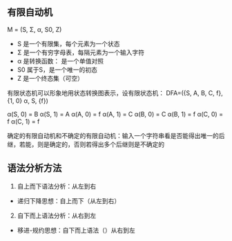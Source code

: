 ## 有限自动机

M = (S, Σ, α, S0, Z)

- S 是一个有限集，每个元素为一个状态
- Σ 是一个有穷字母表，每隔元素为一个输入字符
- α 是转换函数： 是一个单值对照
- S0 属于S，是一个唯一的初态
- Z 是一个终态集（可空）

有限状态机可以形象地用状态转换图表示，设有限状态机： DFA=({S, A, B, C, f}, {1, 0} α, S, {f})

α(S, 0) = B α(S, 1) = A α(A, 0) = f α(A, 1) = C α(B, 0) = C α(B, 1) = f α(C, 0) = f α(C, 1) = f

确定的有限自动机和不确定的有限自动机：输入一个字符串看是否能得出唯一的后继，若能，则是确定的，否则若得出多个后继则是不确定的

## 语法分析方法

1. 自上而下语法分析：从左到右

- 递归下降思想：自上而下（从左到右）

2. 自下而上语法分析：从右到左

- 移进-规约思想：自下而上语法（）从右到左
